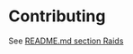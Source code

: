 # Contributing
See [README.md section Raids](https://github.com/OpenSourceRaidGuild/tutorial-quest#raids-crossed_swords)
